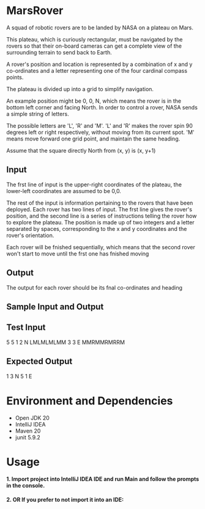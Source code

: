 # MarsRover
A squad of robotic rovers are to be landed by NASA on a plateau on Mars.

This plateau, which is curiously rectangular, must be navigated by the rovers so that their
on-board cameras can get a complete view of the surrounding terrain to send back to
Earth.

A rover's position and location is represented by a combination of x and y co-ordinates and
a letter representing one of the four cardinal compass points.

The plateau is divided up into a grid to simplify navigation.

An example position might be 0, 0, N, which means the rover is in the bottom left corner
and facing North. In order to control a rover, NASA sends a simple string of letters.

The possible letters are 'L', 'R' and 'M'. 'L' and 'R' makes the rover spin 90 degrees left or
right respectively, without moving from its current spot. 'M' means move forward one grid
point, and maintain the same heading.

Assume that the square directly North from (x, y) is (x, y+1)

## Input
The frst line of input is the upper-right coordinates of the plateau, the lower-left
coordinates are assumed to be 0,0.

The rest of the input is information pertaining to the rovers that have been deployed. Each
rover has two lines of input. The frst line gives the rover's position, and the second line is
a series of instructions telling the rover how to explore the plateau. The position is made
up of two integers and a letter separated by spaces, corresponding to the x and y coordinates and the rover's orientation.

Each rover will be fnished sequentially, which means that the second rover won't start to
move until the frst one has fnished moving

## Output
The output for each rover should be its fnal co-ordinates and heading

## Sample Input and Output
## Test Input
5 5
1 2 N
LMLMLMLMM
3 3 E
MMRMMRMRRM

## Expected Output
1 3 N
5 1 E

# Environment and Dependencies
- Open JDK 20
- IntelliJ IDEA
- Maven 20
- junit 5.9.2

# Usage
#### 1. Import project into IntelliJ IDEA IDE and run Main and follow the prompts in the console.
#### 2. OR If you prefer to not import it into an IDE:
